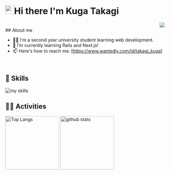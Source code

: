# <img src="https://media.giphy.com/media/hvRJCLFzcasrR4ia7z/giphy.gif" width="28">Hi there I'm Kuga Takagi
<div align="right">
  <img src="https://komarev.com/ghpvc/?username=takataka06" />
</div>
## About me

- 🧑‍💻 I'm a second year university student learning web development.
- 🌱 I’m currently learning Rails and Next.js!
- 📫 Here's how to reach me: [https://www.wantedly.com/id/takagi_kuga]
<br>

## 🌱 Skills
<img alt="my skills" src="https://skillicons.dev/icons?theme=dark&perline=7&i=html,css,js,ts,react,next,rails,postgres,docker,aws" />
<br>

## 🏃‍♀️ Activities
<div align="left"> 
  <img alt="Top Langs" height="170px" src="https://github-readme-stats.vercel.app/api?username=takataka06&theme=vue-dark&layout=compact" />
  <img alt="github stats" height="170px" src="https://github-readme-stats.vercel.app/api/top-langs/?username=takataka06&theme=vue-dark&layout=compact" />
</div>


<!--
**takataka06/takataka06** is a ✨ _special_ ✨ repository because its `README.md` (this file) appears on your GitHub profile.

Here are some ideas to get you started:

- 🔭 I’m currently working on ...
- 🌱 I’m currently learning ...
- 👯 I’m looking to collaborate on ...
- 🤔 I’m looking for help with ...
- 💬 Ask me about ...
- 📫 How to reach me: ...
- 😄 Pronouns: ...
- ⚡ Fun fact: ...
-->
